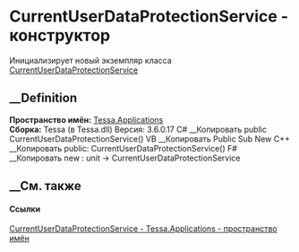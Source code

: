# CurrentUserDataProtectionService - конструктор
Инициализирует новый экземпляр класса
[CurrentUserDataProtectionService](T_Tessa_Applications_CurrentUserDataProtectionService.htm)
##  __Definition
 **Пространство имён:** [Tessa.Applications](N_Tessa_Applications.htm)  
 **Сборка:** Tessa (в Tessa.dll) Версия: 3.6.0.17
C# __Копировать
     public CurrentUserDataProtectionService()
VB __Копировать
     Public Sub New
C++ __Копировать
     public:
    CurrentUserDataProtectionService()
F# __Копировать
     new : unit -> CurrentUserDataProtectionService
##  __См. также
#### Ссылки
[CurrentUserDataProtectionService -
](T_Tessa_Applications_CurrentUserDataProtectionService.htm)
[Tessa.Applications - пространство имён](N_Tessa_Applications.htm)

